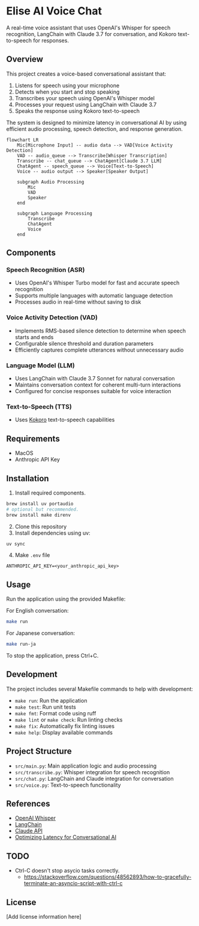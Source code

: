 # Elise AI Voice Chat

A real-time voice assistant that uses OpenAI's Whisper for speech recognition, LangChain with Claude 3.7 for conversation, and Kokoro text-to-speech for responses.

## Overview

This project creates a voice-based conversational assistant that:

1. Listens for speech using your microphone
2. Detects when you start and stop speaking
3. Transcribes your speech using OpenAI's Whisper model
4. Processes your request using LangChain with Claude 3.7
5. Speaks the response using Kokoro text-to-speech

The system is designed to minimize latency in conversational AI by using efficient audio processing, speech detection, and response generation.

```mermaid
flowchart LR
    Mic[Microphone Input] -- audio data --> VAD[Voice Activity Detection]
    VAD -- audio_queue --> Transcribe[Whisper Transcription]
    Transcribe -- chat_queue --> ChatAgent[Claude 3.7 LLM]
    ChatAgent -- speech_queue --> Voice[Text-to-Speech]
    Voice -- audio output --> Speaker[Speaker Output]
    
    subgraph Audio Processing
        Mic
        VAD
        Speaker
    end
    
    subgraph Language Processing
        Transcribe
        ChatAgent
        Voice
    end
```


## Components

### Speech Recognition (ASR)

- Uses OpenAI's Whisper Turbo model for fast and accurate speech recognition
- Supports multiple languages with automatic language detection
- Processes audio in real-time without saving to disk

### Voice Activity Detection (VAD)

- Implements RMS-based silence detection to determine when speech starts and ends
- Configurable silence threshold and duration parameters
- Efficiently captures complete utterances without unnecessary audio

### Language Model (LLM)

- Uses LangChain with Claude 3.7 Sonnet for natural conversation
- Maintains conversation context for coherent multi-turn interactions
- Configured for concise responses suitable for voice interaction

### Text-to-Speech (TTS)

- Uses [Kokoro](https://huggingface.co/hexgrad/Kokoro-82M) text-to-speech capabilities

## Requirements

- MacOS
- Anthropic API Key

## Installation

1. Install required components.

```bash
brew install uv portaudio
# optional but recommended.
brew install make direnv
```

2. Clone this repository
3. Install dependencies using uv:

```bash
uv sync
```

4. Make `.env` file

```
ANTHROPIC_API_KEY=<your_anthropic_api_key>
```

## Usage

Run the application using the provided Makefile:

For English conversation:

```bash
make run
```

For Japanese conversation:

```bash
make run-ja
```

To stop the application, press Ctrl+C.

## Development

The project includes several Makefile commands to help with development:

- `make run`: Run the application
- `make test`: Run unit tests
- `make fmt`: Format code using ruff
- `make lint` or `make check`: Run linting checks
- `make fix`: Automatically fix linting issues
- `make help`: Display available commands

## Project Structure

- `src/main.py`: Main application logic and audio processing
- `src/transcribe.py`: Whisper integration for speech recognition
- `src/chat.py`: LangChain and Claude integration for conversation
- `src/voice.py`: Text-to-speech functionality

## References

- [OpenAI Whisper](https://github.com/openai/whisper)
- [LangChain](https://python.langchain.com/docs/get_started/introduction)
- [Claude API](https://docs.anthropic.com/claude/reference/getting-started-with-the-api)
- [Optimizing Latency for Conversational AI](https://elevenlabs.io/blog/how-do-you-optimize-latency-for-conversational-ai)

## TODO

- Ctrl-C doesn't stop asycio tasks correctly.
    - https://stackoverflow.com/questions/48562893/how-to-gracefully-terminate-an-asyncio-script-with-ctrl-c

## License

[Add license information here]
